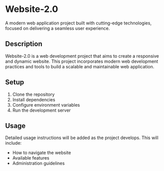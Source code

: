 # Website-2.0

A modern web application project built with cutting-edge technologies, focused on delivering a seamless user experience.

## Description

Website-2.0 is a web development project that aims to create a responsive and dynamic website. This project incorporates modern web development practices and tools to build a scalable and maintainable web application.

## Setup

1. Clone the repository
2. Install dependencies
3. Configure environment variables
4. Run the development server

## Usage

Detailed usage instructions will be added as the project develops. This will include:
- How to navigate the website
- Available features
- Administration guidelines

